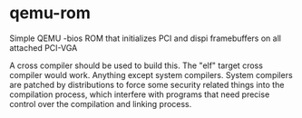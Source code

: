 # qemu-rom
Simple QEMU -bios ROM that initializes PCI and dispi framebuffers
on all attached PCI-VGA

A cross compiler should be used to build this. The "elf" target cross compiler
would work. Anything except system compilers. System compilers are patched
by distributions to force some security related things into the compilation
process, which interfere with programs that need precise control over the 
compilation and linking process.
